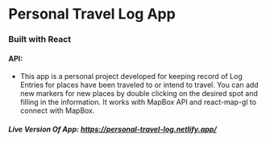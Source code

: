 # Personal Travel Log App

### Built with React

#### API:

* This app is a personal project developed for keeping record of Log Entries for places have been traveled to or intend to travel. You can add new markers for new places by double clicking on the desired spot and filling in the information. It works with MapBox API and react-map-gl to connect with MapBox.

##### Live Version Of App: https://personal-travel-log.netlify.app/